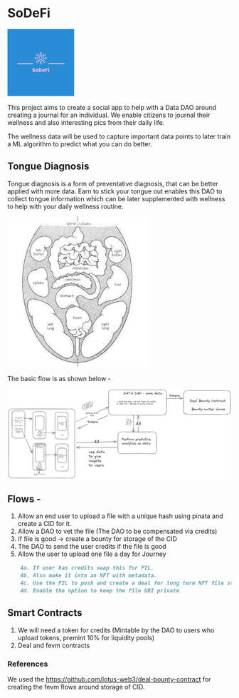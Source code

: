 # SoDeFi
![Logo](./assets/images/SoDeFi-logos/SoDeFi-logos-50.jpeg)


This project aims to create a social app to help with a Data DAO around creating a journal for an individual. 
We enable citizens to journal their wellness and also interesting pics from their daily life.

The wellness data will be used to capture important data points to later train a ML algorithm to predict what you can do better.

## Tongue Diagnosis

Tongue diagnosis is a form of preventative diagnosis, that can be better applied with more data.
Earn to stick your tongue out enables this DAO to collect tongue information which can be later supplemented with wellness to help with your daily wellness routine.

![Tongue](./assets/images/Tongue-Diagnosis.webp)

The basic flow is as shown below - 

![Flow](./assets/images/sodefiver2.png)



## Flows - 
1. Allow an end user to upload a file with a unique hash using pinata and create a CID for it.
1. Allow a DAO to vet the file (The DAO to be compensated via credits)
1. If file is good -> create a bounty for storage of the CID
1. The DAO to send the user credits if the file is good
1. Allow the user to upload one file a day for Journey
```markdown
    4a. If user has credits swap this for FIL. 
    4b. Also make it into an NFT with metadata.
    4c. Use the FIL to push and create a deal for long term NFT file storage
    4d. Enable the option to keep the file URI private
```

## Smart Contracts

1. We will need a token for credits (Mintable by the DAO to users who upload tokens, premint 10% for liquidity pools)
2. Deal and fevm contracts

### References
We used the https://github.com/lotus-web3/deal-bounty-contract for creating the fevm flows around storage of CID. 